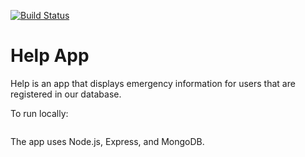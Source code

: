 [![Build Status](https://travis-ci.org/Polcat000/Help-App.svg?branch=master)](https://travis-ci.org/Polcat000/Help-App)
# Help App

Help is an app that displays emergency information for users that are registered in our database.

To run locally:
  

```git clone
```
The app uses Node.js, Express, and MongoDB.

